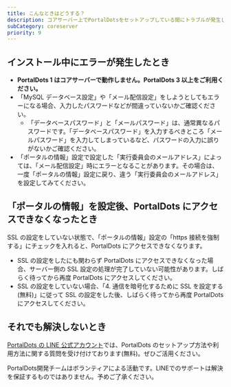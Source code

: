 ```yaml
---
title: こんなときはどうする？
description: コアサーバー上でPortalDotsをセットアップしている間にトラブルが発生した場合、以下をご確認ください。
subCategory: coreserver
priority: 9
---
```


## インストール中にエラーが発生したとき

- **PortalDots 1 はコアサーバーで動作しません。PortalDots 3 以上をご利用ください。**
- 「MySQL データベース設定」や「メール配信設定」をしようとしてもエラーになる場合、入力したパスワードなどが間違っていないかご確認ください。
  - 「データベースパスワード」と「メールパスワード」は、通常異なるパスワードです。「データベースパスワード」を入力するべきところ「メールパスワード」を入力してしまっているなど、パスワードの入力に誤りがないかご確認ください。
- 「ポータルの情報」設定で設定した「実行委員会のメールアドレス」によっては、「メール配信設定」時にエラーとなることがあります。その場合は、一度「ポータルの情報」設定に戻り、違う「実行委員会のメールアドレス」を設定してみてください。

## 「ポータルの情報」を設定後、PortalDots にアクセスできなくなったとき

SSL の設定をしていない状態で、「ポータルの情報」設定の「https 接続を強制する」にチェックを入れると、PortalDots にアクセスできなくなります。

- SSL の設定をしたにも関わらず PortalDots にアクセスできなくなった場合、サーバー側の SSL 設定の処理が完了していない可能性があります。しばらく待ってから再度 PortalDots にアクセスしてください。
- SSL の設定をしていない場合、「4. 通信を暗号化するために SSL を設定する(無料)」に従って SSL の設定をした後、しばらく待ってから再度 PortalDots にアクセスしてください。

## それでも解決しないとき

[PortalDots の LINE 公式アカウント](https://lin.ee/aeee9s9)では、PortalDots
のセットアップ方法や利用方法に関する質問を受け付けております(無料)。ぜひご活用ください。

<docs-alert type="warning">
  PortalDots開発チームはボランティアによる活動です。LINEでのサポートは解決を保証するものではありません。予めご了承ください。
</docs-alert>
